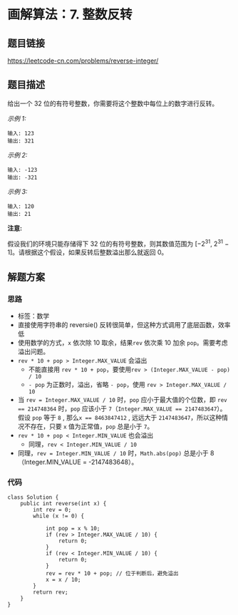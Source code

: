 # 画解算法：7. 整数反转
## 题目链接
https://leetcode-cn.com/problems/reverse-integer/
## 题目描述
给出一个 32 位的有符号整数，你需要将这个整数中每位上的数字进行反转。

*示例 1:*
```
输入: 123
输出: 321
```
*示例 2:*
```
输入: -123
输出: -321
```
*示例 3:*
```
输入: 120
输出: 21
```

**注意:**

假设我们的环境只能存储得下 32 位的有符号整数，则其数值范围为 [−2<sup>31</sup>, 2<sup>31</sup> − 1]。请根据这个假设，如果反转后整数溢出那么就返回 0。

## 解题方案
### 思路
* 标签：数学
* 直接使用字符串的 reversie() 反转很简单，但这种方式调用了底层函数，效率低
* 使用数学的方式，`x` 依次除 10 取余，结果`rev` 依次乘 10 加余 `pop`。需要考虑溢出问题。
* `rev * 10 + pop > Integer.MAX_VALUE` 会溢出
  * 不能直接用 `rev * 10 + pop`，要使用`rev > (Integer.MAX_VALUE - pop)  / 10`
  * `- pop` 为正数时，溢出，省略 `- pop`，使用 `rev > Integer.MAX_VALUE / 10`
* 当 `rev = Integer.MAX_VALUE / 10` 时，`pop` 应小于最大值的个位数，即 `rev == 214748364` 时，`pop` 应该小于 `7`（`Integer.MAX_VALUE == 2147483647`）。假设 `pop` 等于 `8` , 那么`x == 8463847412` , 远远大于 `2147483647`，所以这种情况不存在，只要 `x` 值为正常值，`pop` 总是小于 `7`。
* `rev * 10 + pop < Integer.MIN_VALUE` 也会溢出
  * 同理，`rev < Integer.MIN_VALUE / 10`
* 同理，`rev = Integer.MIN_VALUE / 10` 时，`Math.abs(pop)` 总是小于 8（Integer.MIN_VALUE = -2147483648）。

### 代码
```
class Solution {
    public int reverse(int x) {
        int rev = 0;
        while (x != 0) {

            int pop = x % 10;
            if (rev > Integer.MAX_VALUE / 10) {
                return 0;
            }
            if (rev < Integer.MIN_VALUE / 10) {
                return 0;
            }
            rev = rev * 10 + pop; // 位于判断后，避免溢出
            x = x / 10;
        }
        return rev;
    }
}
```